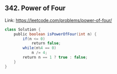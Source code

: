 ## 342. Power of Four
Link: https://leetcode.com/problems/power-of-four/

```java
class Solution {
    public boolean isPowerOfFour(int n) {
        if(n <= 0)
            return false;
        while(n%4 == 0)
            n /= 4;
        return n == 1 ? true : false;
    }
}
```
